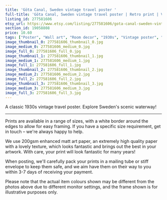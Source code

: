 ```yaml
---
title: 'Göta Canal, Sweden vintage travel poster '
full-title: 'Göta Canal, Sweden vintage travel poster | Retro print | Vintage wall art'
listing_id: 277581606
etsy_url: https://www.etsy.com/listing/277581606/gota-canal-sweden-vintage-travel-poster?utm_source=site&utm_medium=api&utm_campaign=api
section_id: 19058808
price: 10.60
tags: ["Poster", "Wall art", "Room decor", "1930s", "Vintage poster", "Travel poster", "Vintage print", "High quality print", "Sweden", "Retro travel", "Göta Canal", "Exploration", "Classic posters"]
image_thumbnail_0: 277581606_thumbnail_0.jpg
image_medium_0: 277581606_medium_0.jpg
image_full_0: 277581606_full_0.jpg
image_thumbnail_1: 277581606_thumbnail_1.jpg
image_medium_1: 277581606_medium_1.jpg
image_full_1: 277581606_full_1.jpg
image_thumbnail_2: 277581606_thumbnail_2.jpg
image_medium_2: 277581606_medium_2.jpg
image_full_2: 277581606_full_2.jpg
image_thumbnail_3: 277581606_thumbnail_3.jpg
image_medium_3: 277581606_medium_3.jpg
image_full_3: 277581606_full_3.jpg
---
```

A classic 1930s vintage travel poster. Explore Sweden&#39;s scenic waterway!

---

Prints are available in a range of sizes, with a white border around the edges to allow for easy framing. If you have a specific size requirement, get in touch – we&#39;re always happy to help.

We use 200gsm enhanced matt art paper, an extremely high quality paper with a lovely texture, which looks fantastic and brings out the best in your artwork. With care, your print will look fantastic for many years!

When posting, we&#39;ll carefully pack your prints in a mailing tube or stiff envelope to keep them safe, and we aim have them on their way to you within 3-7 days of receiving your payment.

Please note that the actual item colours shown may be different from the photos above due to different monitor settings, and the frame shown is for illustrative purposes only.
